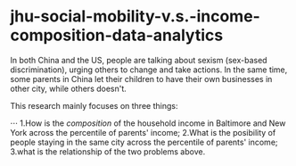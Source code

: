 # jhu-social-mobility-v.s.-income-composition-data-analytics

In both China and the US, people are talking about sexism (sex-based discrimination), urging others to change and take actions. In the same time, some parents in China let their children to have their own businesses in other city, while others doesn't. 

This research mainly focuses on three things: 

⋅⋅⋅ 1.How is the *composition* of the household income in Baltimore and New York across the percentile of parents' income; 
2.What is the posibility of people staying in the same city across the percentile of parents' income; 
3.what is the relationship of the two problems above. 

